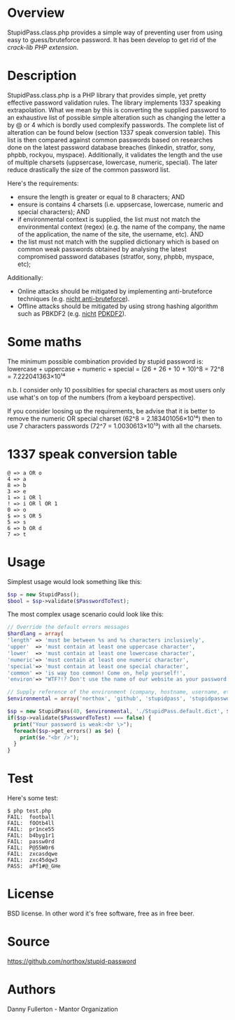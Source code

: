 # Overview
StupidPass.class.php provides a simple way of preventing user from using easy to guess/bruteforce password. It has been develop to get rid of the *crack-lib PHP extension*.

# Description
StupidPass.class.php is a PHP library that provides simple, yet pretty effective password validation rules. The library implements 1337 speaking extrapolation. What we mean by this is converting the supplied password to an exhaustive list of possible simple alteration such as changing the letter a by @ or 4 which is bordly used complexify passwords. The complete list of alteration can be found below (section 1337 speak conversion table). This list is then compared against common passwords based on researches done on the latest password database breaches (linkedin, stratfor, sony, phpbb, rockyou, myspace). Additionally, it validates the length and the use of multiple charsets (uppsercase, lowercase, numeric, special). The later reduce drastically the size of the common password list.

Here's the requirements:

* ensure the length is greater or equal to 8 characters; AND
* ensure is contains 4 charsets (i.e. uppsercase, lowercase, numeric and special characters); AND
* if environmental context is supplied, the list must not match the environmental context (regex) (e.g. the name of the company, the name of the application, the name of the site, the username, etc). AND
* the list must not match with the supplied dictionary which is based on common weak passwords obtained by analysing the latest compromised password databases (stratfor, sony, phpbb, myspace, etc);

Additionally:

* Online attacks should be mitigated by implementing anti-bruteforce techniques (e.g. [nicht anti-bruteforce](https://github.com/northox/nicht/blob/master/lib/nicht/Nicht.class.php#L633)).
* Offline attacks should be mitigated by using strong hashing algorithm such as PBKDF2 (e.g. [nicht](https://github.com/northox/nicht/blob/master/src/admin.php#L58) [PDKDF2](https://github.com/northox/nicht/blob/master/lib/nicht/MysqliNichtAuthPbkdf2.class.php#L65)).

# Some maths
The minimum possible combination provided by stupid password is: lowercase + uppercase + numeric + special = (26 + 26 + 10 + 10)^8 = 72^8 = 7.222041363×10¹⁴

n.b. I consider only 10 possiblities for special characters as most users only use what's on top of the numbers (from a keyboard perspective).

If you consider loosing up the requirements, be advise that it is better to remove the numeric OR special charset (62^8 = 2.183401056×10¹⁴) then to use 7 characters passwords (72^7 = 1.0030613×10¹³) with all the charsets.

# 1337 speak conversion table

    @ => a OR o  
    4 => a
    8 => b
    3 => e
    1 => i OR l
    ! => i OR l OR 1
    0 => o
    $ => s OR 5
    5 => s
    6 => b OR d
    7 => t

# Usage
Simplest usage would look something like this:

```php
$sp = new StupidPass();
$bool = $sp->validate($PasswordToTest);
```

The most complex usage scenario could look like this:

```php
// Override the default errors messages
$hardlang = array(
'length' => 'must be between %s and %s characters inclusively',
'upper'  => 'must contain at least one uppercase character',
'lower'  => 'must contain at least one lowercase character',
'numeric'=> 'must contain at least one numeric character',
'special'=> 'must contain at least one special character',
'common' => 'is way too common! Come on, help yourself!',
'environ'=> "WTF?!? Don't use the name of our website as your password!");

// Supply reference of the environment (company, hostname, username, etc)
$environmental = array('northox', 'github', 'stupidpass', 'stupidpassword');

$sp = new StupidPass(40, $environmental, './StupidPass.default.dict', $hardlang);
if($sp->validate($PasswordToTest) === false) {
  print("Your password is weak:<br \>");
  foreach($sp->get_errors() as $e) {
    print($e."<br />");
  }
}
```

# Test
Here's some test:

    $ php test.php 
    FAIL:  football
    FAIL:  fOOtb4ll
    FAIL:  pr1nce55
    FAIL:  b4byg1r1
    FAIL:  passw0rd
    FAIL:  P@55W0r6
    FAIL:  zxcasdqwe
    FAIL:  zxc45dqw3
    PASS:  aPf1#@_GHe

# License
BSD license. In other word it's free software, free as in free beer.

# Source
https://github.com/northox/stupid-password

# Authors
Danny Fullerton - Mantor Organization
